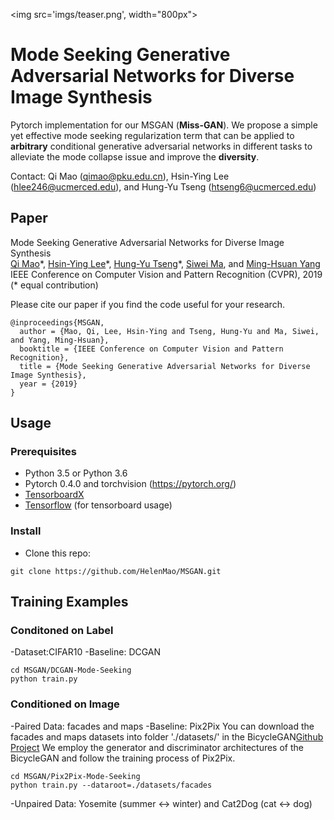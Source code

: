 <img src='imgs/teaser.png', width="800px">
# Mode Seeking Generative Adversarial Networks for Diverse Image Synthesis

Pytorch implementation for our MSGAN (**Miss-GAN**). We propose a simple yet effective mode seeking regularization term that can be applied to **arbitrary** conditional generative adversarial networks in different tasks to alleviate the mode collapse issue and improve the **diversity**.

Contact: Qi Mao (qimao@pku.edu.cn), Hsin-Ying Lee (hlee246@ucmerced.edu), and Hung-Yu Tseng (htseng6@ucmerced.edu) 

## Paper
Mode Seeking Generative Adversarial Networks for Diverse Image Synthesis<br>
[Qi Mao](https://sites.google.com/view/qi-mao/)\*, [Hsin-Ying Lee](http://vllab.ucmerced.edu/hylee/)\*, [Hung-Yu Tseng](https://sites.google.com/site/hytseng0509/)\*, [Siwei Ma](https://scholar.google.com/citations?user=y3YqlaUAAAAJ&hl=zh-CN), and [Ming-Hsuan Yang](http://faculty.ucmerced.edu/mhyang/)<br>
IEEE Conference on Computer Vision and Pattern Recognition (CVPR), 2019 (* equal contribution)

Please cite our paper if you find the code useful for your research.
```
@inproceedings{MSGAN,
  author = {Mao, Qi, Lee, Hsin-Ying and Tseng, Hung-Yu and Ma, Siwei, and Yang, Ming-Hsuan},
  booktitle = {IEEE Conference on Computer Vision and Pattern Recognition},
  title = {Mode Seeking Generative Adversarial Networks for Diverse Image Synthesis},
  year = {2019}
}
```
## Usage

### Prerequisites
- Python 3.5 or Python 3.6
- Pytorch 0.4.0 and torchvision (https://pytorch.org/)
- [TensorboardX](https://github.com/lanpa/tensorboard-pytorch)
- [Tensorflow](https://www.tensorflow.org/) (for tensorboard usage)

### Install
- Clone this repo:
```
git clone https://github.com/HelenMao/MSGAN.git
```
## Training Examples
### Conditoned on Label
-Dataset:CIFAR10
-Baseline: DCGAN
```
cd MSGAN/DCGAN-Mode-Seeking
python train.py
```
### Conditioned on Image
-Paired Data: facades and maps
-Baseline: Pix2Pix
You can download the facades and maps datasets into folder './datasets/' in the BicycleGAN[Github Project](https://github.com/junyanz/BicycleGAN)
We employ the generator and discriminator architectures of the BicycleGAN and follow the training process of Pix2Pix.
```
cd MSGAN/Pix2Pix-Mode-Seeking
python train.py --dataroot=./datasets/facades
```
-Unpaired Data: Yosemite (summer <-> winter) and Cat2Dog (cat <-> dog)

